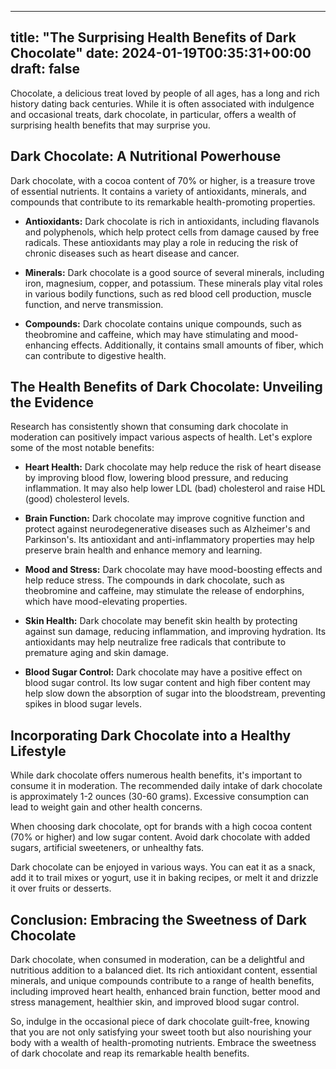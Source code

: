 
---
title: "The Surprising Health Benefits of Dark Chocolate"
date: 2024-01-19T00:35:31+00:00
draft: false
---

Chocolate, a delicious treat loved by people of all ages, has a long and rich history dating back centuries. While it is often associated with indulgence and occasional treats, dark chocolate, in particular, offers a wealth of surprising health benefits that may surprise you.

## Dark Chocolate: A Nutritional Powerhouse

Dark chocolate, with a cocoa content of 70% or higher, is a treasure trove of essential nutrients. It contains a variety of antioxidants, minerals, and compounds that contribute to its remarkable health-promoting properties.

- **Antioxidants:** Dark chocolate is rich in antioxidants, including flavanols and polyphenols, which help protect cells from damage caused by free radicals. These antioxidants may play a role in reducing the risk of chronic diseases such as heart disease and cancer.


- **Minerals:** Dark chocolate is a good source of several minerals, including iron, magnesium, copper, and potassium. These minerals play vital roles in various bodily functions, such as red blood cell production, muscle function, and nerve transmission.


- **Compounds:** Dark chocolate contains unique compounds, such as theobromine and caffeine, which may have stimulating and mood-enhancing effects. Additionally, it contains small amounts of fiber, which can contribute to digestive health.

## The Health Benefits of Dark Chocolate: Unveiling the Evidence

Research has consistently shown that consuming dark chocolate in moderation can positively impact various aspects of health. Let's explore some of the most notable benefits:

- **Heart Health:** Dark chocolate may help reduce the risk of heart disease by improving blood flow, lowering blood pressure, and reducing inflammation. It may also help lower LDL (bad) cholesterol and raise HDL (good) cholesterol levels.


- **Brain Function:** Dark chocolate may improve cognitive function and protect against neurodegenerative diseases such as Alzheimer's and Parkinson's. Its antioxidant and anti-inflammatory properties may help preserve brain health and enhance memory and learning.


- **Mood and Stress:** Dark chocolate may have mood-boosting effects and help reduce stress. The compounds in dark chocolate, such as theobromine and caffeine, may stimulate the release of endorphins, which have mood-elevating properties.


- **Skin Health:** Dark chocolate may benefit skin health by protecting against sun damage, reducing inflammation, and improving hydration. Its antioxidants may help neutralize free radicals that contribute to premature aging and skin damage.


- **Blood Sugar Control:** Dark chocolate may have a positive effect on blood sugar control. Its low sugar content and high fiber content may help slow down the absorption of sugar into the bloodstream, preventing spikes in blood sugar levels.

## Incorporating Dark Chocolate into a Healthy Lifestyle

While dark chocolate offers numerous health benefits, it's important to consume it in moderation. The recommended daily intake of dark chocolate is approximately 1-2 ounces (30-60 grams). Excessive consumption can lead to weight gain and other health concerns.

When choosing dark chocolate, opt for brands with a high cocoa content (70% or higher) and low sugar content. Avoid dark chocolate with added sugars, artificial sweeteners, or unhealthy fats.

Dark chocolate can be enjoyed in various ways. You can eat it as a snack, add it to trail mixes or yogurt, use it in baking recipes, or melt it and drizzle it over fruits or desserts.

## Conclusion: Embracing the Sweetness of Dark Chocolate

Dark chocolate, when consumed in moderation, can be a delightful and nutritious addition to a balanced diet. Its rich antioxidant content, essential minerals, and unique compounds contribute to a range of health benefits, including improved heart health, enhanced brain function, better mood and stress management, healthier skin, and improved blood sugar control.

So, indulge in the occasional piece of dark chocolate guilt-free, knowing that you are not only satisfying your sweet tooth but also nourishing your body with a wealth of health-promoting nutrients. Embrace the sweetness of dark chocolate and reap its remarkable health benefits.